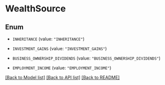 # WealthSource

## Enum


* `INHERITANCE` (value: `"INHERITANCE"`)

* `INVESTMENT_GAINS` (value: `"INVESTMENT_GAINS"`)

* `BUSINESS_OWNERSHIP_DIVIDENDS` (value: `"BUSINESS_OWNERSHIP_DIVIDENDS"`)

* `EMPLOYMENT_INCOME` (value: `"EMPLOYMENT_INCOME"`)


[[Back to Model list]](../README.md#documentation-for-models) [[Back to API list]](../README.md#documentation-for-api-endpoints) [[Back to README]](../README.md)


